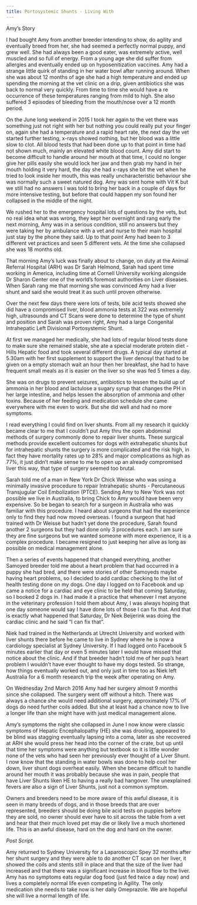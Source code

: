 ```yaml
---
title: Portosystemic Shunts - Living With
---
```

Amy’s Story  



 





I had bought Amy from another breeder intending to show, do agility and eventually breed from her, she had seemed a perfectly normal puppy, and grew well.  She had always been a good eater, was extremely active, well muscled and so full of energy.  From a young age she did suffer from allergies and eventually ended up on hyposenitization vaccines.   Amy had a strange little quirk of standing in her water bowl after running around.  When she was about 12 months of age she had a high temperature and ended up spending the morning at the vet clinic on a drip, given antibiotics she was back to normal very quickly.  From time to time she would have a re occurrence of these temperatures ranging from mild to high.  She also suffered 3 episodes of bleeding from the mouth/nose over a 12 month period. 

 On the June long weekend in 2015 I took her again to the vet there was something just not right with her but nothing you could really put your finger on, again she had a temperature and a rapid heart rate, the next day the vet started further testing, x-rays showed nothing, but her blood was a little slow to clot.  All blood tests that had been done up to that point in time had not shown much, mainly an elevated white blood count.   Amy did start to become difficult to handle around her mouth at that time, I could no longer give her pills easily she would lock her jaw and then grab my hand in her mouth holding it very hard, the day she had x-rays she bit the vet when he tried to look inside her mouth, this was really uncharacteristic behaviour she was normally such a sweet natured dog.  Amy was sent home with Vit K but we still had no answers I was told to bring her back in a couple of days for more intensive testing, but before that could happen my son found her collapsed in the middle of the night.

We rushed her to the emergency hospital lots of questions by the vets, but no real idea what was wrong, they kept her overnight and rang early the next morning, Amy was in a serious condition, still no answers but they were taking her by ambulance with a vet and nurse to their main hospital just stay by the phone they said.   Up to that point Amy had been to 3 different vet practices and seen 5 different vets.  At the time she collapsed she was 18 months old.

That morning Amy’s luck was finally about to change, on duty at the Animal Referral Hospital (ARH) was Dr Sarah Helmond, Sarah had spent time working in America, including time at Cornell University working alongside Dr Sharon Center one of the world’s foremost authorities on Liver diseases.  When Sarah rang me that morning she was convinced Amy had a liver shunt and said she would treat it as such until proven otherwise.

Over the next few days there were lots of tests, bile acid tests showed she did have a compromised liver, blood ammonia tests at 322 was extremely high, ultrasounds and CT Scans were done to determine the type of shunt and position and Sarah was proven right, Amy had a large Congenital Intrahepatic Left Divisional Portosystemic Shunt.

At first we managed her medically, she had lots of regular blood tests done to make sure she remained stable, she ate a special moderate protein diet - Hills Hepatic food and took several different drugs.  A typical day started at 5.30am with her first supplement to support the liver denosyl that had to be given on a empty stomach wait an hour then her breakfast, she had to have frequent small meals as it is easier on the liver so she was fed 5 times a day.

 She was on drugs to prevent seizures, antibiotics to lessen the build up of ammonia in her blood and lactulose a sugary syrup that changes the PH in her large intestine, and helps lessen the absorption of ammonia and other toxins.  Because of her feeding and medication schedule she came everywhere with me even to work.   But she did well and had no more symptoms.

 I read everything I could find on liver shunts.  From all my research it quickly became clear to me that I couldn’t put Amy thru the open abdominal methods of surgery commonly done to repair liver shunts.   These surgical methods provide excellent outcomes for dogs with extrahepatic shunts but for intrahepatic shunts the surgery is more complicated and the risk high, in fact they have mortality rates up to 28% and major complications as high as 77%, it just didn’t make sense to me to open up an already compromised liver this way, that type of surgery seemed too brutal. 

Sarah told me of a man in New York Dr Chick Weisse who was using a minimally invasive procedure to repair Intrahepatic shunts - Percutaneous Transjugular Coil Embolization (PTCE).   Sending Amy to New York was not possible we live in Australia, to bring Chick to Amy would have been very expensive.  So be began to search for a surgeon in Australia who was familiar with this procedure.   I heard about surgeons that had the experience only to find they had now moved overseas.   I found a surgeon that had trained with Dr Weisse but hadn’t yet done the procedure, Sarah found another 2 surgeons but they had done only 3 procedures each.  I am sure they are fine surgeons but we wanted someone with more experience, it is a complex procedure.  I became resigned to just keeping her alive as long as possible on medical management alone.

Then a series of events happened that changed everything, another Samoyed breeder told me about a heart problem that had occurred in a puppy she had bred, and there were stories of other Samoyeds maybe having heart problems, so I decided to add cardiac checking to the list of health testing done on my dogs.   One day I logged on to Facebook and up came a notice for a cardiac and eye clinic to be held that coming Saturday, so I booked 2 dogs in.   I had made it a practice that whenever I met anyone in the veterinary profession I told them about Amy, I was always hoping that one day someone would say I have done lots of those I can fix that.  And that is exactly what happened that Saturday, Dr Niek Beijerink was doing the cardiac clinic and he said “I can fix that”.  

Niek had trained in the Netherlands at Utrecht University and worked with liver shunts there before he came to live in Sydney where he is now a cardiology specialist at Sydney University.   If I had logged onto Facebook 5 minutes earlier that day or even 5 minutes later I would have missed that notice about the clinic. And if that breeder hadn’t told me of her pup’s heart problem I wouldn’t have ever thought to have my dogs tested.  So strange, how things eventually worked out, and only just in time too as Niek left Australia for a 6 month research trip the week after operating on Amy. 

On Wednesday 2nd March 2016 Amy had her surgery almost 9 months since she collapsed.  The surgery went off without a hitch. There was always a chance she would need additional surgery, approximately 17% of dogs do need further coils added.  But she at least had a chance now to live a longer life than she might have with just medical management alone.

Amy’s symptoms the night she collapsed in June I now know were classic symptoms of Hepatic Encephalopathy (HE) she was drooling, appeared to be blind was stagging eventually lapsing into a coma, later as she recovered at ARH she would press her head into the corner of the crate, but up until that time her symptoms were anything but textbook so it is little wonder none of the vets who had seen her previously ever thought of a Liver Shunt.  I now know that the standing in water bowls was done to help cool her down, liver shunt dogs overheat easily.  When she became difficult to handle around her mouth it was probably because she was in pain, people that have Liver Shunts liken HE to having a really bad hangover.  The unexplained fevers are also a sign of Liver Shunts, just not a common symptom.  

Owners and breeders need to be more aware of this awful disease, it is seen in many breeds of dogs, and in those breeds that are over represented, breeders should be doing bile acid tests on puppies before they are sold, no owner should ever have to sit across the table from a vet and hear that their much loved pet may die or likely live a much shortened life.  This is an awful disease, hard on the dog and hard on the owner. 

_Post Script._

Amy returned to Sydney University for a Laparoscopic Spey 32 months after her shunt surgery and they were able to do another CT scan on her liver, it showed the coils and stents still in place and that the size of the liver had increased and that there was a significant increase in blood flow to the liver.  Amy has no symptoms eats regular dog food (just fed twice a day now) and lives a completely normal life even competing in Agility.  The only medication she needs to take now is her daily Omeprazole.  We are hopeful she will live a normal length of life.
